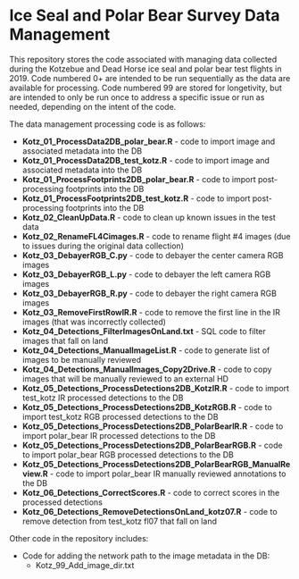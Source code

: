 # Ice Seal and Polar Bear Survey Data Management

This repository stores the code associated with managing data collected during the Kotzebue and Dead Horse ice seal and polar bear test flights in 2019. Code numbered 0+ are intended to be run sequentially as the data are available for processing. Code numbered 99 are stored for longetivity, but are intended to only be run once to address a specific issue or run as needed, depending on the intent of the code.

The data management processing code is as follows:
* **Kotz_01_ProcessData2DB_polar_bear.R** - code to import image and associated metadata into the DB
* **Kotz_01_ProcessData2DB_test_kotz.R** - code to import image and associated metadata into the DB
* **Kotz_01_ProcessFootprints2DB_polar_bear.R** - code to import post-processing footprints into the DB
* **Kotz_01_ProcessFootprints2DB_test_kotz.R** - code to import post-processing footprints into the DB
* **Kotz_02_CleanUpData.R** - code to clean up known issues in the test data
* **Kotz_02_RenameFL4Cimages.R** - code to rename flight #4 images (due to issues during the original data collection)
* **Kotz_03_DebayerRGB_C.py** - code to debayer the center camera RGB images
* **Kotz_03_DebayerRGB_L.py** - code to debayer the left camera RGB images
* **Kotz_03_DebayerRGB_R.py** - code to debayer the right camera RGB images
* **Kotz_03_RemoveFirstRowIR.R** - code to remove the first line in the IR images (that was incorrectly collected)
* **Kotz_04_Detections_FilterImagesOnLand.txt** - SQL code to filter images that fall on land
* **Kotz_04_Detections_ManualImageList.R** - code to generate list of images to be manually reviewed
* **Kotz_04_Detections_ManualImages_Copy2Drive.R** - code to copy images that will be manually reviewed to an external HD
* **Kotz_05_Detections_ProcessDetections2DB_KotzIR.R** - code to import test_kotz IR processed detections to the DB
* **Kotz_05_Detections_ProcessDetections2DB_KotzRGB.R** - code to import test_kotz RGB processed detections to the DB
* **Kotz_05_Detections_ProcessDetections2DB_PolarBearIR.R** - code to import polar_bear IR processed detections to the DB
* **Kotz_05_Detections_ProcessDetections2DB_PolarBearRGB.R** - code to import polar_bear RGB processed detections to the DB
* **Kotz_05_Detections_ProcessDetections2DB_PolarBearRGB_ManualReview.R** - code to import polar_bear IR manually reviewed annotations to the DB
* **Kotz_06_Detections_CorrectScores.R** - code to correct scores in the processed detections
* **Kotz_06_Detections_RemoveDetectionsOnLand_kotz07.R** - code to remove detection from test_kotz fl07 that fall on land

Other code in the repository includes:
* Code for adding the network path to the image metadata in the DB:
	* Kotz_99_Add_image_dir.txt
